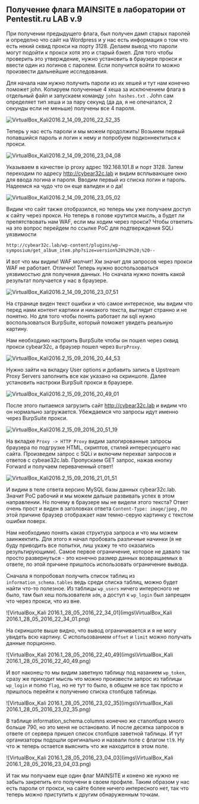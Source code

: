 ## Получение флага MAINSITE в лаборатории от Pentestit.ru LAB v.9

При получении предыдущего флага, был получен дамп старых паролей и определно что сайт на Wordpress и у нас есть информация о том что есть некий сквид прокси на порту 3128. Делаем вывод что пароли могут подойти к прокси хотя это и старый бэкеп. Для того чтобы проверить это утверждение, нужно установить в браузере прокси и ввести один из логинов с паролем. Если получится войти то можно произвести дальнейшие исследования.

Для начала нам нужно получить пароли из их хешей и тут нам конечно поможет john. Копируем полученные 4 хеша за исключением флага в отдельный файл и запускаем команду `john hashes.txt` . John сам определяет тип хеша и за пару секунд (да да, я не опечатался, 2 секунды если не меньше) получены все 4 пароля.

![VirtualBox_Kali2016.2_14_09_2016_22_52_35](imgs\VirtualBox_Kali2016.2_14_09_2016_22_52_35.png)

Теперь у нас есть пароли и мы можем продолжить! Возьмем первый попавшийся пароль и логин к нему и попробуем подконнектиться к прокси.

![VirtualBox_Kali2016.2_14_09_2016_23_04_08](imgs\VirtualBox_Kali2016.2_14_09_2016_23_04_08.png)

Указываем в качестве ip proxy адрес 192.168.101.8 и порт 3128. Затем переходим по адресу http://cybear32c.lab и видим всплывающее окно для ввода логина и пароля. Вводим первый из списка логин и пароль. Надеемся на чудо что он еще валиден и о да! 

![VirtualBox_Kali2016.2_14_09_2016_23_05_02](imgs\VirtualBox_Kali2016.2_14_09_2016_23_05_02.png)

Видим что сайт также отобразился, но теперь мы уже получаем доступ к сайту через прокси. Но теперь в голове крутится мысль, а будет ли препятствовать нам WAF, если мы ходим через прокси? Чтобы ответить на это вопрос  перейдем по ссылке PoC для подтверждения SQLi уязвимости 

`http://cybear32c.lab/wp-content/plugins/wp-symposium/get_album_item.php?size=version%28%29%20;%20--` 

И вот что мы видим! WAF молчит! Хм значит для запросов через прокси WAF не работает. Отлично! Теперь нужно воспользоваться уязвимостью для получения данных. Но сначала нужно понять какой результат получается у нас в браузере.

![VirtualBox_Kali2016.2_14_09_2016_23_07_51](imgs\VirtualBox_Kali2016.2_14_09_2016_23_07_51.png)

На странице виден текст ошибки и что самое интересное, мы видим что перед нами контент картики и никакого текста, выглядит странно и не понятно. Но для того чтобы понять работает ли sqli нужно воспользоваться BurpSuite, который поможет увидеть реальную картину. 

Нам необходимо настроить BurpSuite чтобы он пошел через сквид прокси cybear32c, а браузер пошел через `BurpProxy`.

![VirtualBox_Kali2016.2_15_09_2016_20_44_53](imgs\VirtualBox_Kali2016.2_15_09_2016_20_44_53.png)

Нужно зайти на вкладку User options и добавить запись в Upstream Proxy Servers заполнить все как указано на скриншоте. Далее установить настроки BurpSuit прокси в браузере.

![VirtualBox_Kali2016.2_15_09_2016_20_49_01](imgs\VirtualBox_Kali2016.2_15_09_2016_20_49_01.png)

После этого пытаемся загрузить сайт http://cybear32c.lab и видим что он нормально загружается. Убеждаемся что запросы идут именно через BurpSuite прокси. 

![VirtualBox_Kali2016.2_15_09_2016_20_51_19](imgs\VirtualBox_Kali2016.2_15_09_2016_20_51_19.png)

На вкладке `Proxy -> HTTP Proxy` видим залогированные запросы браузера по подгрузке HTML, скриптов, стилей интересующего нас сайта. Произведем запрос с SQLi и включим перехват запросов и ответов с cybeae32c.lab. Пропускаем GET запрос, нажав кнопку Forward и получаем переваченный ответ!

![VirtualBox_Kali2016.2_15_09_2016_21_01_51](imgs\VirtualBox_Kali2016.2_15_09_2016_21_01_51.png)

И видим в теле ответа версию MySQL базы данных cybear32c.lab. Значит PoC рабочий и мы можем дальше развивать успех в этом направлении. Но почему в браузере мы не видели этого текста? Ответ очень прост и виден в заголовках ответа `Content-Type: image/jpeg` , по этой причине браузер отображает нам темно-серую картинку с текстом ошибки поверх. 

Нам необходимо понять какая структура запроса и что мы можем заинжектить. Для этого я начал пробовать различные начинки (я не буду приводить все попытки, лиш укажу те что оказались результирующими). Самое первое ограничение, которое не давало так просто развернуться - это конечно размер данных возвращаемых в ответе, по этой причине пришлось использовать ограничение вывода. 

Сначала я попробовал получить список таблиц из `information_schema.tables` ведь среди списка таблиц, можно будет найти что-то полезное. Из таблицы `wp_users` ничего интересного не было, там был хеш пользователя `adm`, а доступ к `wp_login` был запрещен что через прокси, что из вне.

![VirtualBox_Kali 2016.1_28_05_2016_22_34_01](imgs\VirtualBox_Kali 2016.1_28_05_2016_22_34_01.png)

На скриншоте выше видно, что вывод ограничивается и я не могу увидеть всю картину. С испольозванием `offset` и `limit`  можно получать данные порционно.

![VirtualBox_Kali 2016.1_28_05_2016_22_40_49](imgs\VirtualBox_Kali 2016.1_28_05_2016_22_40_49.png)

И вот наконец-то мы видим заветную таблицу под назанием `wp_token`, сразу же приходит мысль что можно произвести запрос из таблицы `wp_login` и полю `flag`, но не тут то было, в общем не все так просто и пришлось перейти к получению списка столбцов таблицы.

![VirtualBox_Kali 2016.1_28_05_2016_23_02_35](imgs\VirtualBox_Kali 2016.1_28_05_2016_23_02_35.png)

В таблице information_schema.columns конечно же сталолбцов много больше 790, но это меня не остановило. И после десятка запросов в ответе от сервера пришел список столбцов заветной таблицы. И тут организаторы подошли оригинально и назвали поле с флагом `tl9`. Ну что ж теперь остается выяснить что же находится в этом поле.

![VirtualBox_Kali 2016.1_28_05_2016_23_04_03](imgs\VirtualBox_Kali 2016.1_28_05_2016_23_04_03.png)

И так мы получаем еще один флаг MAINSITE и конено же нужно не забыть закрепить его получени в своем профиле. Таким образом у нас есть пароли от прокси, на сайте более ничего интересного нет, так что теперь можно приступить к другим обнаруженным точкам. 